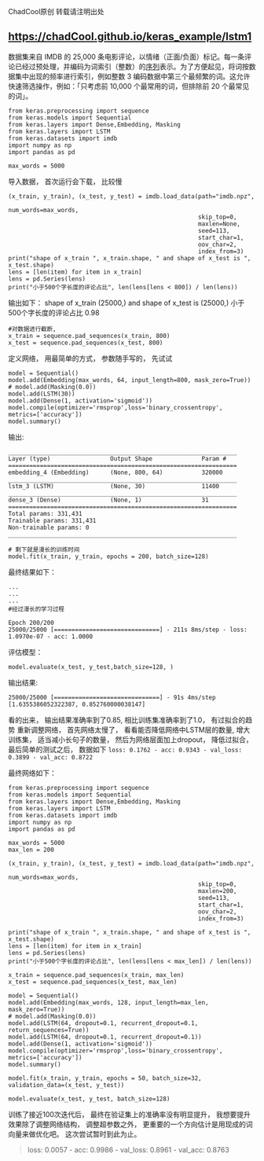 ChadCool原创 转载请注明出处

https://chadCool.github.io/keras_example/lstm1
----------------------------

数据集来自 IMDB 的 25,000 条电影评论，以情绪（正面/负面）标记。每一条评论已经过预处理，并编码为词索引（整数）的[序列](https://keras.io/zh/preprocessing/sequence/)表示。为了方便起见，将词按数据集中出现的频率进行索引，例如整数 3 编码数据中第三个最频繁的词。这允许快速筛选操作，例如：「只考虑前 10,000 个最常用的词，但排除前 20 个最常见的词」。

```
from keras.preprocessing import sequence
from keras.models import Sequential
from keras.layers import Dense,Embedding, Masking
from keras.layers import LSTM
from keras.datasets import imdb
import numpy as np
import pandas as pd

max_words = 5000

```
导入数据， 首次运行会下载， 比较慢
```
(x_train, y_train), (x_test, y_test) = imdb.load_data(path="imdb.npz",
                                                      num_words=max_words,
                                                      skip_top=0,
                                                      maxlen=None,
                                                      seed=113,
                                                      start_char=1,
                                                      oov_char=2,
                                                      index_from=3)
print("shape of x_train ", x_train.shape, " and shape of x_test is ", x_test.shape)
lens = [len(item) for item in x_train]
lens = pd.Series(lens)
print("小于500个字长度的评论占比", len(lens[lens < 800]) / len(lens))
```
输出如下：
shape of x_train  (25000,)  and shape of x_test is  (25000,)
小于500个字长度的评论占比 0.98 
```
#对数据进行截断, 
x_train = sequence.pad_sequences(x_train, 800)
x_test = sequence.pad_sequences(x_test, 800)
```
定义网络， 用最简单的方式， 参数随手写的， 先试试
```
model = Sequential()
model.add(Embedding(max_words, 64, input_length=800, mask_zero=True))
# model.add(Masking(0.0))
model.add(LSTM(30))
model.add(Dense(1, activation='sigmoid'))
model.compile(optimizer='rmsprop',loss='binary_crossentropy',  metrics=['accuracy'])
model.summary()
```
输出:
```
_________________________________________________________________
Layer (type)                 Output Shape              Param #   
=================================================================
embedding_4 (Embedding)      (None, 800, 64)           320000    
_________________________________________________________________
lstm_3 (LSTM)                (None, 30)                11400     
_________________________________________________________________
dense_3 (Dense)              (None, 1)                 31        
=================================================================
Total params: 331,431
Trainable params: 331,431
Non-trainable params: 0
_________________________________________________________________
```
```
# 剩下就是漫长的训练时间
model.fit(x_train, y_train, epochs = 200, batch_size=128)
```
最终结果如下： 
```
...
...
...
#经过漫长的学习过程

Epoch 200/200
25000/25000 [==============================] - 211s 8ms/step - loss: 1.0970e-07 - acc: 1.0000
```
评估模型：
```
model.evaluate(x_test, y_test,batch_size=128, )
```
输出结果: 
```
25000/25000 [==============================] - 91s 4ms/step
[1.6355386052322387, 0.852760000038147]
```
看的出来， 输出结果准确率到了0.85, 相比训练集准确率到了1.0， 有过拟合的趋势
重新调整网络， 首先网络太慢了， 看看能否降低网络中LSTM层的数量, 增大训练集， 适当减小长句子的数量， 然后为网络层面加上dropout， 降低过拟合， 最后简单的测试之后， 数据如下
`loss: 0.1762 - acc: 0.9343 - val_loss: 0.3899 - val_acc: 0.8722`

最终网络如下：
```
from keras.preprocessing import sequence
from keras.models import Sequential
from keras.layers import Dense,Embedding, Masking
from keras.layers import LSTM
from keras.datasets import imdb
import numpy as np
import pandas as pd

max_words = 5000
max_len = 200

(x_train, y_train), (x_test, y_test) = imdb.load_data(path="imdb.npz",
                                                      num_words=max_words,
                                                      skip_top=0,
                                                      maxlen=200,
                                                      seed=113,
                                                      start_char=1,
                                                      oov_char=2,
                                                      index_from=3)
                                                      
print("shape of x_train ", x_train.shape, " and shape of x_test is ", x_test.shape)
lens = [len(item) for item in x_train]
lens = pd.Series(lens)
print("小于500个字长度的评论占比", len(lens[lens < max_len]) / len(lens))

x_train = sequence.pad_sequences(x_train, max_len)
x_test = sequence.pad_sequences(x_test, max_len)

model = Sequential()
model.add(Embedding(max_words, 128, input_length=max_len, mask_zero=True))
# model.add(Masking(0.0))
model.add(LSTM(64, dropout=0.1, recurrent_dropout=0.1, return_sequences=True))
model.add(LSTM(64, dropout=0.1, recurrent_dropout=0.1))
model.add(Dense(1, activation='sigmoid'))
model.compile(optimizer='rmsprop',loss='binary_crossentropy',  metrics=['accuracy'])
model.summary()

model.fit(x_train, y_train, epochs = 50, batch_size=32, validation_data=(x_test, y_test))

model.evaluate(x_test, y_test, batch_size=128)

```
训练了接近100次迭代后， 最终在验证集上的准确率没有明显提升， 我想要提升效果除了调整网络结构， 调整超参数之外， 更重要的一个方向估计是用现成的词向量来做优化吧。
这次尝试暂时到此为止。
> loss: 0.0057 - acc: 0.9986 - val_loss: 0.8961 - val_acc: 0.8763
